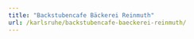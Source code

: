 ```yaml
---
title: "Backstubencafe Bäckerei Reinmuth"
url: /karlsruhe/backstubencafe-baeckerei-reinmuth/
---
```

